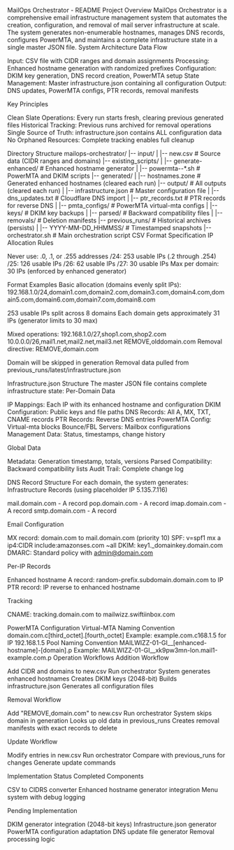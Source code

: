 MailOps Orchestrator - README
Project Overview
MailOps Orchestrator is a comprehensive email infrastructure management system that automates the creation, configuration, and removal of mail server infrastructure at scale. The system generates non-enumerable hostnames, manages DNS records, configures PowerMTA, and maintains a complete infrastructure state in a single master JSON file.
System Architecture
Data Flow

Input: CSV file with CIDR ranges and domain assignments
Processing: Enhanced hostname generation with randomized prefixes
Configuration: DKIM key generation, DNS record creation, PowerMTA setup
State Management: Master infrastructure.json containing all configuration
Output: DNS updates, PowerMTA configs, PTR records, removal manifests

Key Principles

Clean Slate Operations: Every run starts fresh, clearing previous generated files
Historical Tracking: Previous runs archived for removal operations
Single Source of Truth: infrastructure.json contains ALL configuration data
No Orphaned Resources: Complete tracking enables full cleanup

Directory Structure
mailops-orchestrator/
|-- input/
|   |-- new.csv                     # Source data (CIDR ranges and domains)
|-- existing_scripts/
|   |-- generate-enhanced/           # Enhanced hostname generator
|   |-- powermta--*.sh              # PowerMTA and DKIM scripts
|-- generated/
|   |-- hostnames.zone              # Generated enhanced hostnames (cleared each run)
|-- output/                         # All outputs (cleared each run)
|   |-- infrastructure.json         # Master configuration file
|   |-- dns_updates.txt            # Cloudflare DNS import
|   |-- ptr_records.txt            # PTR records for reverse DNS
|   |-- pmta_configs/              # PowerMTA virtual-mta configs
|   |-- keys/                      # DKIM key backups
|   |-- parsed/                    # Backward compatibility files
|   |-- removals/                  # Deletion manifests
|-- previous_runs/                  # Historical archives (persists)
|   |-- YYYY-MM-DD_HHMMSS/         # Timestamped snapshots
|-- orchestrator.sh                 # Main orchestration script
CSV Format Specification
IP Allocation Rules

Never use: .0, .1, or .255 addresses
/24: 253 usable IPs (.2 through .254)
/25: 126 usable IPs
/26: 62 usable IPs
/27: 30 usable IPs
Max per domain: 30 IPs (enforced by enhanced generator)

Format Examples
Basic allocation (domains evenly split IPs):
192.168.1.0/24,domain1.com,domain2.com,domain3.com,domain4.com,domain5.com,domain6.com,domain7.com,domain8.com

253 usable IPs split across 8 domains
Each domain gets approximately 31 IPs (generator limits to 30 max)

Mixed operations:
192.168.1.0/27,shop1.com,shop2.com
10.0.0.0/26,mail1.net,mail2.net,mail3.net
REMOVE,olddomain.com
Removal directive:
REMOVE,domain.com

Domain will be skipped in generation
Removal data pulled from previous_runs/latest/infrastructure.json

Infrastructure.json Structure
The master JSON file contains complete infrastructure state:
Per-Domain Data

IP Mappings: Each IP with its enhanced hostname and configuration
DKIM Configuration: Public keys and file paths
DNS Records: All A, MX, TXT, CNAME records
PTR Records: Reverse DNS entries
PowerMTA Config: Virtual-mta blocks
Bounce/FBL Servers: Mailbox configurations
Management Data: Status, timestamps, change history

Global Data

Metadata: Generation timestamp, totals, versions
Parsed Compatibility: Backward compatibility lists
Audit Trail: Complete change log

DNS Record Structure
For each domain, the system generates:
Infrastructure Records (using placeholder IP 5.135.7.116)

mail.domain.com - A record
pop.domain.com - A record
imap.domain.com - A record
smtp.domain.com - A record

Email Configuration

MX record: domain.com to mail.domain.com (priority 10)
SPF: v=spf1 mx a ip4:CIDR include:amazonses.com ~all
DKIM: key1._domainkey.domain.com
DMARC: Standard policy with admin@domain.com

Per-IP Records

Enhanced hostname A record: random-prefix.subdomain.domain.com to IP
PTR record: IP reverse to enhanced hostname

Tracking

CNAME: tracking.domain.com to mailwizz.swiftiinbox.com

PowerMTA Configuration
Virtual-MTA Naming Convention
domain.com.c[third_octet].[fourth_octet]
Example: example.com.c168.1.5 for IP 192.168.1.5
Pool Naming Convention
MAILWIZZ-01-GI__[enhanced-hostname]-[domain].p
Example: MAILWIZZ-01-GI__xk9pw3mn-lon.mail1-example.com.p
Operation Workflows
Addition Workflow

Add CIDR and domains to new.csv
Run orchestrator
System generates enhanced hostnames
Creates DKIM keys (2048-bit)
Builds infrastructure.json
Generates all configuration files

Removal Workflow

Add "REMOVE,domain.com" to new.csv
Run orchestrator
System skips domain in generation
Looks up old data in previous_runs
Creates removal manifests with exact records to delete

Update Workflow

Modify entries in new.csv
Run orchestrator
Compare with previous_runs for changes
Generate update commands

Implementation Status
Completed Components

CSV to CIDRS converter
Enhanced hostname generator integration
Menu system with debug logging

Pending Implementation

DKIM generator integration (2048-bit keys)
Infrastructure.json generator
PowerMTA configuration adaptation
DNS update file generator
Removal processing logic



